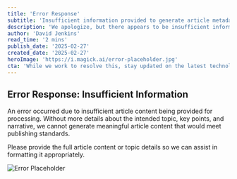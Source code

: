 ```yaml
---
title: 'Error Response'
subtitle: 'Insufficient information provided to generate article metadata'
description: 'We apologize, but there appears to be insufficient information provided to generate a complete article. The input message only contains a reference to image generation issues but lacks actual article content or subject matter.'
author: 'David Jenkins'
read_time: '2 mins'
publish_date: '2025-02-27'
created_date: '2025-02-27'
heroImage: 'https://i.magick.ai/error-placeholder.jpg'
cta: 'While we work to resolve this, stay updated on the latest technology news and insights by following us on LinkedIn!'
---
```


## Error Response: Insufficient Information

An error occurred due to insufficient article content being provided for processing. Without more details about the intended topic, key points, and narrative, we cannot generate meaningful article content that would meet publishing standards. 

Please provide the full article content or topic details so we can assist in formatting it appropriately.

![Error Placeholder](https://i.magick.ai/error-placeholder.jpg)